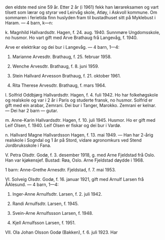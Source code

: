 den eldste med sine 59 år. Etter 2 år (i 1961) fekk han lærareksamen og vart tilsett som lærar og styrar ved Leirvåg skole, Atløy, i Askvoll kommune. Om sommaren i ferietida finn huslyden fram til bustadhuset sitt på Myklebust i Haram. — 4
barn, k—n:

k. Magnhild Hallvardsdtr. Hagen, f. 24. aug. 1940. Sunnmøre Ungdomsskole, no husmor. Ho vart gift med Arve Brathaug frå Langevåg, f. 1940.

Arve er elektrikar og dei bur i Langevåg. — 4 barn, 1—4:

1. Marianne Arvesdtr. Brathaug, f. 25. februar 1958.

2. Wenche Arvesdtr. Brathaug, f. 8. juni 1959.

3. Stein Hallvard Arvesson Brathaug, f. 21. oktober 1961.

4. Rita Therese Arvesdtr. Brathaug, f. mars 1964.

l. Solfrid Oddbjørg Hallvardsdtr. Hagen, f. 4. fuli 1942. Ho har folkehøgskole og realskole og var i 2 år i Paris og studerte fransk, no husmor. Solfrid er gift med ein arabar, Zemrani. Dei bur i Tanger, Marokko. Zemrani er kelnar. — Dei har 2 barn — gutar.

m. Anne-Karin Hallvardsdtr. Hagen, f. 10. juli 1945. Husmor. Ho er gift med Leif Olsen, f. 1940. Leif Olsen er fiskar og dei bur i Vardø.

n. Hallvard Magne Hallvardsson Hagen, f. 13. mai 1949. — Han har 2-årig realskole i Sogndal og 1 år på Stord, vidare agronomkurs ved Stend Jordbruksskole i Fana.

V. Petra Olsdtr. Godø, f. 3. desember 1918, g. med Arne Fjeldstad frå Oslo. Han var kjøkensjef. Bustad: Røa, Oslo. Arne Fjeldstad døydde i 1968.

1 barn: Anne-Grethe Arnesdtr. Fjeldstad, f. 7. mai 1953.

VI. Solveig Olsdtr. Godø, f. 16. januar 1921, gift med Arnulf Larsen frå ÅAlesund. — 4 barn, 1—4:

1. Inger-Anne Arnulfsdtr. Larsen, f. 2. juli 1942.

2. Randi Arnulfsdtr. Larsen, f. 1945.

3. Svein-Arne Arnulfssson Larsen, f. 1948.

4. Kjell Arnulfsson Larsen, f. 1951.

VII. Ola Johan Olsson Godø (Bakken), f. 6. juli 1923. Har